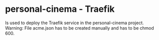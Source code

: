 # personal-cinema - Traefik
Is used to deploy the Traefik service in the personal-cinema project.
Warning: File acme.json has to be created manually and has to be chmod 600.
